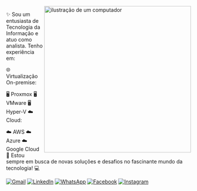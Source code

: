 <img src="https://raw.githubusercontent.com/MicaelliMedeiros/micaellimedeiros/master/image/computer-illustration.png" alt="ilustração de um computador" min-width="400px" max-width="400px" width="400px" align="right">

<p align="left"> 
✨ Sou um entusiasta de Tecnologia da Informação e atuo como analista. Tenho experiência em:

🌐 Virtualização On-premise:

🖥️ Proxmox
🖥️ VMware
🖥️ Hyper-V
☁️ Cloud:

☁️ AWS
☁️ Azure
☁️ Google Cloud
🚀 Estou sempre em busca de novas soluções e desafios no fascinante mundo da tecnologia! 💻
</p>

<p align="left">
  <a href="mailto:idavinunes@gmail.com" title="Gmail">
  <img src="https://img.shields.io/badge/-Gmail-FF0000?style=flat-square&labelColor=FF0000&logo=gmail&logoColor=white&link=mailto:idavinunes@gmail.com" alt="Gmail"/></a>
  <a href="https://www.linkedin.com/in/idavinunes/" title="LinkedIn">
  <img src="https://img.shields.io/badge/-Linkedin-0e76a8?style=flat-square&logo=Linkedin&logoColor=white&link=https://www.linkedin.com/in/idavinunes/" alt="LinkedIn"/></a>
  <a href="https://api.whatsapp.com/send?phone=5521965528916" title="WhatsApp">
  <img src="https://img.shields.io/badge/-WhatsApp-25d366?style=flat-square&labelColor=25d366&logo=whatsapp&logoColor=white&link=https://api.whatsapp.com/send?phone=5521965528916" alt="WhatsApp"/></a>
  <a href="https://www.facebook.com/idavinunes" title="Facebook">
  <img src="https://img.shields.io/badge/-Facebook-3b5998?style=flat-square&labelColor=3b5998&logo=facebook&logoColor=white&link=https://www.facebook.com/idavinunes" alt="Facebook"/></a>
  <a href="https://www.instagram.com/idavinunes" title="Instagram">
  <img src="https://img.shields.io/badge/-Instagram-DF0174?style=flat-square&labelColor=DF0174&logo=instagram&logoColor=white&link=https://www.instagram.com/idavinunes" alt="Instagram"/></a>
</p>

